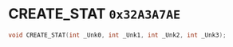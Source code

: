 # CREATE_STAT `0x32A3A7AE`

```cpp
void CREATE_STAT(int _Unk0, int _Unk1, int _Unk2, int _Unk3);
```